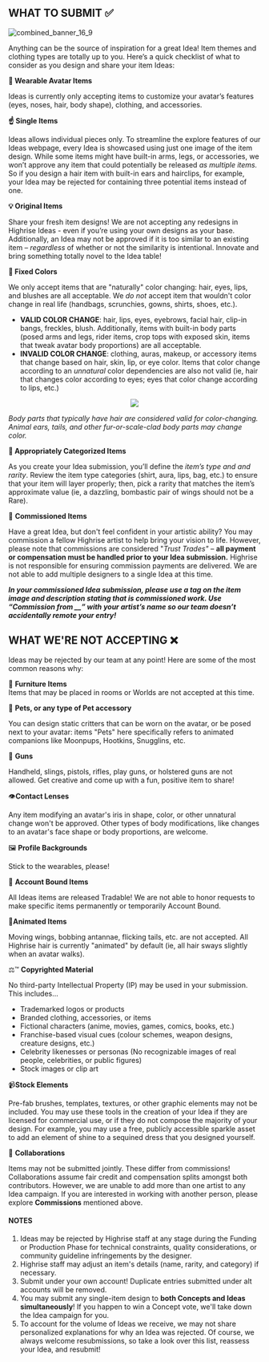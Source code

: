 
## WHAT TO SUBMIT ✅
![combined_banner_16_9](https://github.com/user-attachments/assets/47794206-b5aa-4076-8ac2-edf9fb5031cf)


Anything can be the source of inspiration for a great Idea! Item themes and clothing types are totally up to you. Here’s a quick checklist of what to consider as you design and share your item Ideas:

**👚 Wearable Avatar Items**   

Ideas is currently only accepting items to customize your avatar’s features (eyes, noses, hair, body shape), clothing, and accessories. 

**☝️ Single Items**    

Ideas allows individual pieces only. To streamline the explore features of our Ideas webpage, every Idea is showcased using just one image of the item design.
While some items might have built-in arms, legs, or accessories, we won’t approve any item that could potentially be released _as multiple items._ So if you design a hair item with built-in ears and hairclips, for example, your Idea may be rejected for containing three potential items instead of one.

**💡 Original Items**   

Share your fresh item designs! We are not accepting any redesigns in Highrise Ideas - even if you’re using your own designs as your base. Additionally, an Idea may not be approved if it is too similar to an existing item – _regardless_ of whether or not the similarity is intentional. Innovate and bring something totally novel to the Idea table!


**🌈 Fixed Colors**     

We only accept items that are "naturally" color changing: hair, eyes, lips, and blushes are all acceptable. 
We _do not_ accept item that wouldn't color change in real life (handbags, scrunchies, gowns, shirts, shoes, etc.). 

- **VALID COLOR CHANGE**: hair, lips, eyes, eyebrows, facial hair, clip-in bangs, freckles, blush. Additionally, items with built-in body parts (posed arms and legs, rider items, crop tops with exposed skin, items that tweak avatar body proportions) are all acceptable.
-  **INVALID COLOR CHANGE**: clothing, auras, makeup, or accessory items that change based on hair, skin, lip, or eye color. Items that color change according to an _unnatural_ color dependencies are also not valid (ie, hair that changes color according to eyes; eyes that color change according to lips, etc.) 
 
<p align="center">
  <img src="https://github.com/user-attachments/assets/c03c15cb-e551-4ec9-8acc-ee571a09d6cf" />
</p>

_Body parts that typically have hair are considered valid for color-changing. Animal ears, tails, and other fur-or-scale-clad body parts may change color._

**📄 Appropriately Categorized Items**   

As you create your Idea submission, you’ll define the _item’s type and and rarity_. Review the item type categories (shirt, aura, lips, bag, etc.) to ensure that your item will layer properly; then, pick a rarity that matches the item’s approximate value (ie, a dazzling, bombastic pair of wings should not be a Rare).  

👛 **Commissioned Items**  

Have a great Idea, but don't feel confident in your artistic ability? You may commission a fellow Highrise artist to help bring your vision to life. However, please note that commissions are considered "_Trust Trades"_ – **all payment or compensation must be handled prior to your Idea submission.** Highrise is not responsible for ensuring commission payments are delivered. We are not able to add multiple designers to a single Idea at this time.

_**In your commissioned Idea submission, please use a tag on the item image and description stating that is commissioned work. Use “Commission from __” with your artist’s name so our team doesn’t accidentally remote your entry!**_    



## WHAT WE'RE NOT ACCEPTING ❌  

Ideas may be rejected by our team at any point! Here are some of the most common reasons why:


🛌 **Furniture Items**   
Items that may be placed in rooms or Worlds are not accepted at this time.

🧸 **Pets, or any type of Pet accessory**    

You can design static critters that can be worn on the avatar, or be posed next to your avatar: items "Pets" here specifically refers to animated companions like Moonpups, Hootkins, Snugglins, etc. 

🔫 **Guns**    

Handheld, slings, pistols, rifles, play guns, or holstered guns are not allowed. Get creative and come up with a fun, positive item to share!

👁️**Contact Lenses**   

Any item modifying an avatar's iris in shape, color, or other unnatural change won't be approved. Other types of body modifications, like changes to an avatar's face shape or body proportions, are welcome.

🖼️ **Profile Backgrounds** 

Stick to the wearables, please!

🔐 **Account Bound Items**

All Ideas items are released Tradable! We are not able to honor requests to make specific items permanently or temporarily Account Bound.


🦋**Animated Items**   

Moving wings, bobbing antannae, flicking tails, etc. are not accepted. 
All Highrise hair is currently "animated" by default (ie, all hair sways slightly when an avatar walks). 


⚖️™️ **Copyrighted Material**

No third-party Intellectual Property (IP) may be used in your submission. This includes...
- Trademarked logos or products
- Branded clothing, accessories, or items
- Fictional characters (anime, movies, games, comics, books, etc.)
- Franchise-based visual cues (colour schemes, weapon designs, creature designs, etc.)
- Celebrity likenesses or personas (No recognizable images of real people, celebrities, or public figures)
- Stock images or clip art

📹**Stock Elements**

Pre-fab brushes, templates, textures, or other graphic elements may not be included. You may use these tools in the creation of your Idea if they are licensed for commercial use, or if they do not compose the majority of your design. 
For example, you may use a free, publicly accessible sparkle asset to add an element of shine to a sequined dress that you designed yourself.

👭 **Collaborations**  

Items may not be submitted jointly. These differ from commissions! Collaborations assume fair credit and compensation splits amongst both contributors. However, we are unable to add more than one artist to any Idea campaign. 
If you are interested in working with another person, please explore **Commissions** mentioned above.   


####  NOTES

1. Ideas may be rejected by Highrise staff at any stage during the Funding or Production Phase for technical constraints, quality considerations, or community guideline infringements by the designer.
2. Highrise staff may adjust an item's details (name, rarity, and category) if necessary. 
3. Submit under your own account! Duplicate entries submitted under alt accounts will be removed. 
4. You may submit any single-item design to **both Concepts and Ideas simultaneously**! If you happen to win a Concept vote, we'll take down the Idea campaign for you. 
5. To account for the volume of Ideas we receive, we may not share personalized explanations for why an Idea was rejected. Of course, we always welcome resubmissions, so take a look over this list, reassess your Idea, and resubmit! 



